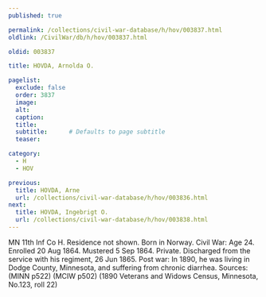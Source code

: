 ```yaml
---
published: true

permalink: /collections/civil-war-database/h/hov/003837.html
oldlink: /CivilWar/db/h/hov/003837.html

oldid: 003837

title: HOVDA, Arnolda O.

pagelist:
  exclude: false
  order: 3837
  image: 
  alt:
  caption:
  title:
  subtitle:      # Defaults to page subtitle
  teaser:

category: 
  - H 
  - HOV

previous:
  title: HOVDA, Arne
  url: /collections/civil-war-database/h/hov/003836.html  
next:
  title: HOVDA, Ingebrigt O.
  url: /collections/civil-war-database/h/hov/003838.html   
---
```

MN 11th Inf Co H. Residence not shown. Born in Norway. Civil War: Age 24. Enrolled 20 Aug 1864. Mustered 5 Sep 1864. Private. Discharged from the service with his regiment, 26 Jun 1865. Post war: In 1890, he was living in Dodge County, Minnesota, and suffering from chronic diarrhea. Sources: (MINN p522) (MCIW p502) (1890 Veterans and Widows Census, Minnesota, No.123, roll 22)